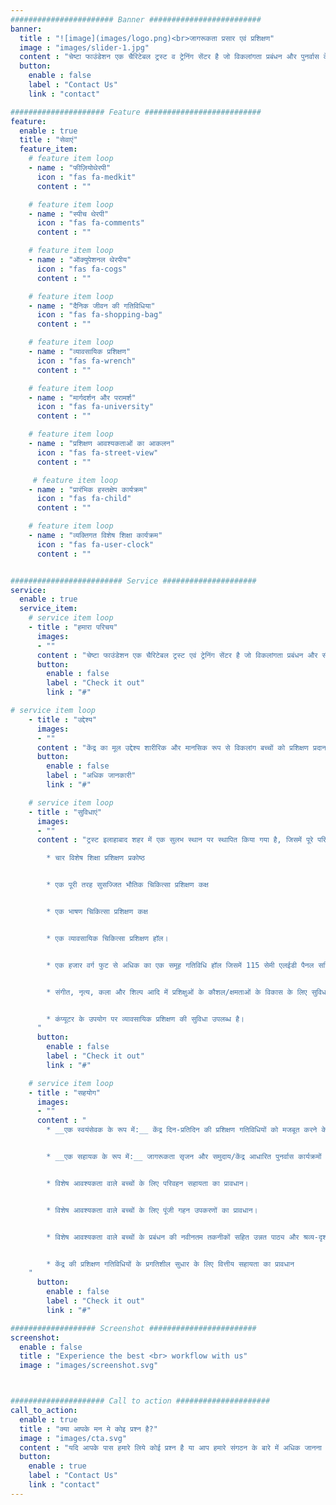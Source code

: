 ```yaml
---
####################### Banner #########################
banner:
  title : "![image](images/logo.png)<br>जागरूकता प्रसार एवं प्रशिक्षण"
  image : "images/slider-1.jpg"
  content : "चेष्टा फाउंडेशन एक चैरिटेबल ट्रस्ट व ट्रेनिंग सेंटर है जो विकलांगता प्रबंधन और पुनर्वास के क्षेत्र में कार्यरत है"
  button:
    enable : false
    label : "Contact Us"
    link : "contact"

##################### Feature ##########################
feature:
  enable : true
  title : "सेवाएं"
  feature_item:
    # feature item loop
    - name : "फीज़ियोथेरपी"
      icon : "fas fa-medkit"
      content : ""

    # feature item loop
    - name : "स्पीच थेरपी"
      icon : "fas fa-comments"
      content : ""

    # feature item loop
    - name : "ऑक्युपेशनल थेरपीय"
      icon : "fas fa-cogs"
      content : ""

    # feature item loop
    - name : "दैनिक जीवन की गतिविधिया"
      icon : "fas fa-shopping-bag"
      content : ""

    # feature item loop
    - name : "व्यावसायिक प्रशिक्षण"
      icon : "fas fa-wrench"
      content : ""

    # feature item loop
    - name : "मार्गदर्शन और परामर्श"
      icon : "fas fa-university"
      content : ""

    # feature item loop
    - name : "प्रशिक्षण आवश्यकताओं का आकलन"
      icon : "fas fa-street-view"
      content : ""

     # feature item loop
    - name : "प्रारंभिक हस्तक्षेप कार्यक्रम"
      icon : "fas fa-child"
      content : ""

    # feature item loop
    - name : "व्यक्तिगत विशेष शिक्षा कार्यक्रम"
      icon : "fas fa-user-clock"
      content : ""


######################### Service #####################
service:
  enable : true
  service_item:
    # service item loop
    - title : "हमारा परिचय"
      images:
      - ""
      content : "चेष्टा फाउंडेशन एक चैरिटेबल ट्रस्ट एवं ट्रेनिंग सेंटर है जो विकलांगता प्रबंधन और सीपी (सेरेब्रल पाल्सी) और एमआर (मानसिक मंदता) से पीड़ित व्यक्तियों के पुनर्वास के क्षेत्र में काम कर रहा है, जिसका प्राथमिक उद्देश्य प्रशिक्षण और जागरूकता पैदा करना है। प्रशिक्षण केंद्र शुरू में अगस्त 2010 में एक गैर सरकारी संगठन 'चेष्टा' के रूप में स्थापित किया गया था। कुछ वर्षों की गतिविधियों के बाद जनवरी 2015 में इलाहाबाद, उत्तर प्रदेश (भारत) में ट्रस्ट को 'चेष्टा फाउंडेशन' के रूप में पंजीकृत किया गया था।"
      button:
        enable : false
        label : "Check it out"
        link : "#"

# service item loop
    - title : "उद्देश्य"
      images:
      - ""
      content : "केंद्र का मूल उद्देश्य शारीरिक और मानसिक रूप से विकलांग बच्चों को प्रशिक्षण प्रदान करना और समाज में इस तरह के कष्टों के अस्तित्व और प्रभावित लोगों के सामने आने वाले मुद्दों के विषय में जागरूकता पैदा करना है। हमारा उद्देश्य उन उपायों के बारे में जागरूकता फैलाना भी है जो परिस्थितियों को नियंत्रित करने के लिए किए जा सकते हैं।"
      button:
        enable : false
        label : "अधिक जानकारी"
        link : "#"

    # service item loop
    - title : "सुविधाएं"
      images:
      - ""
      content : "ट्रस्ट इलाहाबाद शहर में एक सुलभ स्थान पर स्थापित किया गया है, जिसमें पूरे परिसर में प्रशिक्षुओं के मुक्त आवागमन की सुविधा के लिए सभी खंड बाधा मुक्त हैं। केंद्र में

        * चार विशेष शिक्षा प्रशिक्षण प्रकोष्ठ


        * एक पूरी तरह सुसज्जित भौतिक चिकित्सा प्रशिक्षण कक्ष


        * एक भाषण चिकित्सा प्रशिक्षण कक्ष


        * एक व्यावसायिक चिकित्सा प्रशिक्षण हॉल।


        * एक हजार वर्ग फुट से अधिक का एक समूह गतिविधि हॉल जिसमें 115 सेमी एलईडी पैनल सहित दृश्य-श्रव्य प्रशिक्षण उपकरण शामिल हैं।


        * संगीत, नृत्य, कला और शिल्प आदि में प्रशिक्षुओं के कौशल/क्षमताओं के विकास के लिए सुविधाएं


        * कंप्यूटर के उपयोग पर व्यावसायिक प्रशिक्षण की सुविधा उपलब्ध है।
      "
      button:
        enable : false
        label : "Check it out"
        link : "#"

    # service item loop
    - title : "सहयोग"
      images:
      - ""
      content : "
        * __एक स्वयंसेवक के रूप में:__ केंद्र दिन-प्रतिदिन की प्रशिक्षण गतिविधियों को मजबूत करने के लिए पेशेवर क्षेत्र में स्वयंसेवकों के रूप में अपने कार्य बल के साथ जुड़ने के लिए उपयुक्त योग्य / अनुभवी व्यक्तियों का स्वागत करता है।


        * __एक सहायक के रूप में:__ जागरूकता सृजन और समुदाय/केंद्र आधारित पुनर्वास कार्यक्रमों से संबंधित केंद्र की गतिविधियों में सहायता करना


        * विशेष आवश्यकता वाले बच्चों के लिए परिवहन सहायता का प्रावधान।


        * विशेष आवश्यकता वाले बच्चों के लिए पूंजी गहन उपकरणों का प्रावधान।


        * विशेष आवश्यकता वाले बच्चों के प्रबंधन की नवीनतम तकनीकों सहित उन्नत पाठ्य और श्रव्य-दृश्य प्रशिक्षण सामग्री का प्रावधान।


        * केंद्र की प्रशिक्षण गतिविधियों के प्रगतिशील सुधार के लिए वित्तीय सहायता का प्रावधान
    "
      button:
        enable : false
        label : "Check it out"
        link : "#"

################### Screenshot ########################
screenshot:
  enable : false
  title : "Experience the best <br> workflow with us"
  image : "images/screenshot.svg"



##################### Call to action #####################
call_to_action:
  enable : true
  title : "क्या आपके मन मे कोइ प्रश्न है?"
  image : "images/cta.svg"
  content : "यदि आपके पास हमारे लिये कोई प्रश्न है या आप हमारे संगठन के बारे में अधिक जानना चाहते हैं या आप स्वैच्छिक रुप से श्रमदान करना चाहते हैं, तो कृपया हमसे बेझिझक संपर्क करें अथवा हमारे केंद्र पर पधारें"
  button:
    enable : true
    label : "Contact Us"
    link : "contact"
---
```

